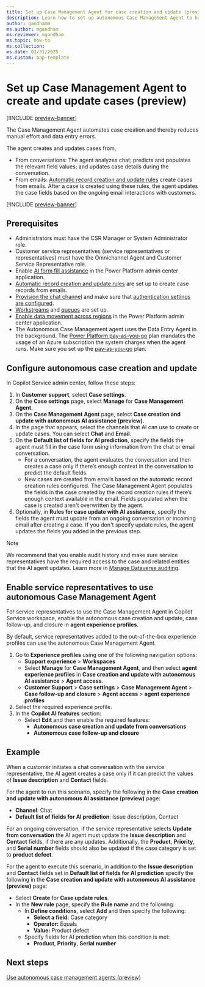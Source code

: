 ```yaml
---
title: Set up Case Management Agent for case creation and update (preview)
description: Learn how to set up autonomous Case Management Agent to help customer support teams efficiently handle case management tasks.
author: gandhamm
ms.author: mgandham
ms.reviewer: mgandham
ms.topic: how-to 
ms.collection: 
ms.date: 03/31/2025
ms.custom: bap-template
---
```



# Set up Case Management Agent to create and update cases (preview)

[!INCLUDE [preview-banner](~/../shared-content/shared/preview-includes/preview-banner.md)]

The Case Management Agent automates case creation and thereby reduces manual effort and data entry errors.

The agent creates and updates cases from,

- From conversations: The agent analyzes chat; predicts and populates the relevant field values; and updates case details during the conversation.
- From emails: [Automatic record creation and update rules](automatically-create-update-records.md) create cases from emails. After a case is created using these rules, the agent updates the case fields based on the ongoing email interactions with customers.

[!INCLUDE [preview-banner](../../../shared-content/shared/preview-includes/production-ready-preview-dynamics365.md)]

## Prerequisites

- Administrators must have the CSR Manager or System Administrator role.
- Customer service representatives (service representatives or representatives) must have the Omnichannel Agent and Customer Service Representative role.
- Enable [AI form fill assistance](/power-platform/admin/settings-features#ai-form-fill-assistance) in the Power Platform admin center application.
- [Automatic record creation and update rules](automatically-create-update-records.md) are set up to create case records from emails.
- [Provision the chat channel](/dynamics365/contact-center/implement/provision-channels) and make sure that [authentication settings are configured](create-chat-auth-settings.md). 
- [Workstreams](create-workstreams.md) and [queues](queues-omnichannel.md) are set up.
-  [Enable data movement across regions](/power-platform/admin/geographical-availability-copilot) in the Power Platform admin center application.
- The Autonomous Case Management agent uses the Data Entry Agent in the background. The [Power Platform pay-as-you-go](/power-platform/admin/pay-as-you-go-overview) plan mandates the usage of an Azure subscription the system charges when the agent runs. Make sure you set up the [pay-as-you-go](setup-pay-as-you-go.md) plan.


## Configure autonomous case creation and update

In Copilot Service admin center, follow these steps:

1. In **Customer support**, select **Case settings**.
2. On the **Case settings** page, select **Manage** for **Case Management Agent**.
3. On the **Case Management Agent** page, select **Case creation and update with autonomous AI assistance (preview)**.
4. In the page that appears, select the channels that AI can use to create or update cases. You can select **Chat** and **Email**. 
1. On the **Default list of fields for AI prediction**, specify the fields the agent must fill in the case form using information from the chat or email conversation.  
   - For a conversation, the agent evaluates the conversation and then creates a case only if there’s enough context in the conversation to predict the default fields.  
   - New cases are created from emails based on the automatic record creation rules configured. The Case Management Agent populates the fields in the case created by the record creation rules if there’s enough context available in the email. Fields populated when the case is created aren't overwritten by the agent.
1. Optionally, in **Rules for case update with AI assistance**, specify the fields the agent must update from an ongoing conversation or incoming email after creating a case. If you don't specify update rules, the agent updates the fields you added in the previous step.

> [!NOTE]
> We recommend that you enable audit history and make sure service representatives have the required access to the case and related entities that the AI agent updates. Learn more in [Manage Dataverse auditing](/power-platform/admin/manage-dataverse-auditing).

## Enable service representatives to use autonomous Case Management Agent

For service representatives to use the Case Management Agent in Copilot Service workspace, enable the autonomous case creation and update, case follow-up, and closure in **agent experience profiles**.

By default, service representatives added to the out-of-the-box experience profiles can use the autonomous Case Management Agent.

1. Go to **Experience profiles** using one of the following navigation options:
   - **Support experience** > **Workspaces**
   -  Select **Manage** for **Case Management Agent**, and then select **agent experience profiles** in **Case creation and update with autonomous AI assistance** > **Agent access**.
   - **Customer Support** > **Case settings** > **Case Management Agent** > **Case follow-up and closure** > **Agent access** > **agent experience profiles**
2. Select the required experience profile.
3. In the **Copilot AI features** section:
   - Select **Edit** and then enable the required features:  
     - **Autonomous case creation and update from conversations**  
     - **Autonomous case follow-up and closure**


## Example 

When a customer initiates a chat conversation with the service representative, the AI agent creates a case only if it can predict the values of **Issue description** and **Contact** fields.

For the agent to run this scenario, specify the following in the **Case creation and update with autonomous AI assistance (preview)** page:
 
- **Channel**: Chat  
- **Default list of fields for AI prediction**: Issue description, Contact  

For an ongoing conversation, if the service representative selects **Update from conversation** the AI agent must update the **Issue description** and **Contact** fields, if there are any updates. Additionally, the **Product**, **Priority**, and **Serial number** fields should also be updated if the case category is set to **product defect**. 

For the agent to execute this scenario, in addition to the **Issue description** and **Contact** fields set in **Default list of fields for AI prediction** specify the following in the **Case creation and update with autonomous AI assistance (preview)** page:

- Select **Create** for **Case update rules**. 
- In the **New rule** page, specify the **Rule name** and the following:
  - In **Define conditions**, select **Add** and then specify the following:
    - **Select a field:** Case category  
    - **Operator:** Equals  
    - **Value:** Product defect  
  - Specify fields for AI prediction when this condition is met:  
    - **Product**, **Priority**, **Serial number**



## Next steps

 [Use autonomous case management agents (preview)](../use/use-case-creation-agent.md)

